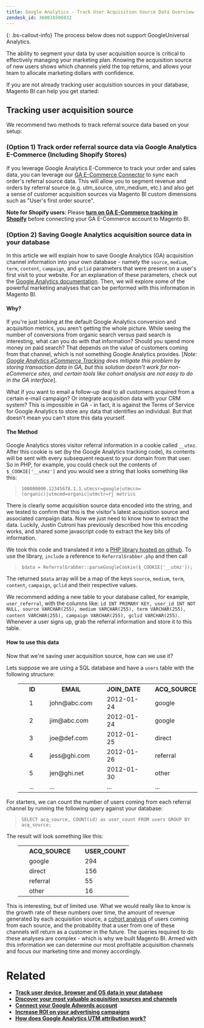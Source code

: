 ```yaml
---
title: Google Analytics - Track User Acquisition Source Data Overview
zendesk_id: 360016506932
---
```


{: .bs-callout-info}
The process below does not support GoogleUniversal Analytics.

The ability to segment your data by user acquisition source is critical to effectively managing your marketing plan. Knowing the acquisition source of new users shows which channels yield the top returns, and allows your team to allocate marketing dollars with confidence.

If you are not already tracking user acquisition sources in your database, Magento BI can help you get started:

## Tracking user acquisition source

We recommend two methods to track referral source data based on your setup:

### (Option 1)  Track order referral source data via Google Analytics E-Commerce (Including Shopify Stores)

If you leverage Google Analytics E-Commerce to track your order and sales data, you can leverage our [GA E-Commerce Connector](../data-analyst/importing-data/integrations/google-ecommerce.md) to sync each order's referral source data. This will allow you to segment revenue and orders by referral source (e.g. utm_source, utm_medium, etc.) and also get a sense of customer acquisition sources via Magento BI custom dimensions such as "User's first order source".

**Note for Shopify users**: Please **[turn on GA E-Commerce tracking in Shopify](../http://docs.shopify.com/manual/settings/general/google-analytics#ecommerce-tracking)** before connecting your GA E-Commerce account to Magento BI.

### (Option 2) Saving Google Analytics acquisition source data in your database

In this article we will explain how to save Google Analytics (GA) acquisition channel information into your own database - namely the `source`, `medium`, `term`, `content`, `campaign`, and `gclid` parameters that were present on a user's first visit to your website. For an explanation of these parameters, check out the [Google Analytics documentation](../http://support.google.com/analytics/bin/answer.py?hl=en&answer=1191184). Then, we will explore some of the powerful marketing analyses that can be performed with this information in Magento BI.

#### Why?

If you're just looking at the default Google Analytics conversion and acquisition metrics, you aren't getting the whole picture. While seeing the number of conversions from organic search versus paid search is interesting, what can you do with that information? Should you spend more money on paid search? That depends on the value of customers coming from that channel, which is not something Google Analytics provides. [_Note: [Google Analytics eCommerce Tracking](https://developers.google.com/analytics/devguides/collection/gajs/gaTrackingEcommerce) does mitigate this problem by storing transaction data in GA, but this solution doesn't work for non-eCommerce sites, and certain tools like cohort analysis are not easy to do in the GA interface_].

What if you want to email a follow-up deal to all customers acquired from a certain e-mail campaign? Or integrate acquisition data with your CRM system? This is impossible in GA - in fact, it is against the Terms of Service for Google Analytics to store any data that identifies an individual.  But that doesn't mean you can't store this data yourself.

#### The Method

Google Analytics stores visitor referral information in a cookie called `__utmz`. After this cookie is set (by the Google Analytics tracking code), its contents will be sent with every subsequent request to your domain from that user. So in PHP, for example, you could check out the contents of `$_COOKIE['__utmz']` and you would see a string that looks something like this:

> `100000000.12345678.1.1.utmcsr=google|utmccn=(organic)|utmcmd=organic|utmctr=rj metrics`

There is clearly some acquisition source data encoded into the string, and we tested to confirm that this is the visitor's latest acquisition source and associated campaign data. Now we just need to know how to extract the data. Luckily, Justin Cutroni has previously described how this encoding works, and shared some javascript code to extract the key bits of information.

We took this code and translated it into a [PHP library hosted on github](https://github.com/RJMetrics/referral-grabber-php).   To use the library, `include` a reference to `ReferralGrabber.php` and then call

> `$data = ReferralGrabber::parseGoogleCookie($_COOKIE['__utmz']);`

The returned `$data` array will be a map of the keys `source`, `medium`, `term`, `content`, `campaign`, `gclid` and their respective values.

We recommend adding a new table to your database called, for example, `user_referral`, with the columns like: `id INT PRIMARY KEY, user_id INT NOT NULL, source VARCHAR(255), medium VARCHAR(255), term VARCHAR(255), content VARCHAR(255), campaign VARCHAR(255), gclid VARCHAR(255)`. Whenever a user signs up, grab the referral information and store it to this table.

#### How to use this data

Now that we're saving user acquisition source, how can we use it?

Lets suppose we are using a SQL database and have a `users` table with the following structure:

<table style="padding-left:30px">

<tbody style="padding-left:30px">

<tr style="padding-left:30px">

<th style="padding-left:30px">ID</th>

<th style="padding-left:30px">EMAIL</th>

<th style="padding-left:30px">JOIN_DATE</th>

<th style="padding-left:30px">ACQ_SOURCE</th>

<th style="padding-left:30px">ACQ_MEDIUM</th>

</tr>

<tr style="padding-left:30px">

<td style="padding-left:30px">1</td>

<td style="padding-left:30px">john@abc.com</td>

<td style="padding-left:30px">2012-01-24</td>

<td style="padding-left:30px">google</td>

<td style="padding-left:30px">organic</td>

</tr>

<tr style="padding-left:30px">

<td style="padding-left:30px">2</td>

<td style="padding-left:30px">jim@abc.com</td>

<td style="padding-left:30px">2012-01-24</td>

<td style="padding-left:30px">google</td>

<td style="padding-left:30px">cpc</td>

</tr>

<tr style="padding-left:30px">

<td style="padding-left:30px">3</td>

<td style="padding-left:30px">joe@def.com</td>

<td style="padding-left:30px">2012-01-25</td>

<td style="padding-left:30px">direct</td>

<td style="padding-left:30px">-</td>

</tr>

<tr style="padding-left:30px">

<td style="padding-left:30px">4</td>

<td style="padding-left:30px">jess@ghi.com</td>

<td style="padding-left:30px">2012-01-26</td>

<td style="padding-left:30px">referral</td>

<td style="padding-left:30px">techcrunch.com</td>

</tr>

<tr style="padding-left:30px">

<td style="padding-left:30px">5</td>

<td style="padding-left:30px">jen@ghi.net</td>

<td style="padding-left:30px">2012-01-30</td>

<td style="padding-left:30px">other</td>

<td style="padding-left:30px">organic</td>

</tr>

<tr style="padding-left:30px">

<td style="padding-left:30px">...</td>

<td style="padding-left:30px">...</td>

<td style="padding-left:30px">...</td>

<td style="padding-left:30px">...</td>

<td style="padding-left:30px">...</td>

</tr>

</tbody>

</table>

For starters, we can count the number of users coming from each referral channel by running the following query against your database:

> `SELECT acq_source, COUNT(id) as user_count FROM users GROUP BY acq_source;`

The result will look something like this:

<table style="padding-left:30px">

<tbody style="padding-left:30px">

<tr style="padding-left:30px">

<th style="padding-left:30px">ACQ_SOURCE</th>

<th style="padding-left:30px">USER_COUNT</th>

</tr>

<tr style="padding-left:30px">

<td style="padding-left:30px">google</td>

<td style="padding-left:30px">294</td>

</tr>

<tr style="padding-left:30px">

<td style="padding-left:30px">direct</td>

<td style="padding-left:30px">156</td>

</tr>

<tr style="padding-left:30px">

<td style="padding-left:30px">referral</td>

<td style="padding-left:30px">55</td>

</tr>

<tr style="padding-left:30px">

<td style="padding-left:30px">other</td>

<td style="padding-left:30px">16</td>

</tr>

</tbody>

</table>

This is interesting, but of limited use. What we would really like to know is the growth rate of these numbers over time, the amount of revenue generated by each acquisition source, a [cohort analysis](../http://cohortanalysis.com/) of users coming from each source, and the probability that a user from one of these channels will return as a customer in the future. The queries required to do these analyses are complex - which is why we built Magento BI. Armed with this information we can determine our most profitable acquisition channels and focus our marketing time and money accordingly.

# Related

*   **[Track user device, browser and OS data in your database](https://support.magento.com/hc/en-us/articles/360016732911)**
*   **[Discover your most valuable acquisition sources and channels](../data-analyst/analysis/most-value-source-channel.md)**
*   **[Connect your Google Adwords account](../data-analyst/importing-data/integrations/google-adwords.md)**
*   **[Increase ROI on your advertising campaigns](../data-analyst/analysis/roi-ad-camp.md)**
*   **[How does Google Analytics UTM attribution work?](../data-analyst/analysis/utm-attributes.md)**
